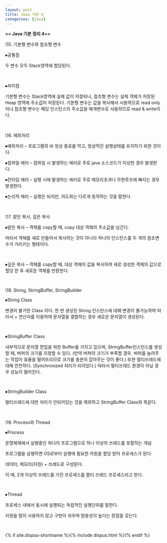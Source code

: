 ```yaml
---
layout: post
title: Java 기본 4
categories: [java]
---
```


**== Java 기본 정리 4==**<br>

\15. 기본형 변수와 참조형 변수

⦁공통점

두 변수 모두 Stack영역에 할당된다.

​     

⦁차이점

기본형 변수는 Stack영역에 실제 값이 저장되나, 참조형 변수는 실제 객체가 저장된 Heap 영역에 주소값이 저장된다. 기본형 변수는 값을 복사해서 사용하므로 read only이나 참조형 변수는 해당 인스턴스의 주소값을 매개변수로 사용하므로 read & write이다.

​     

\16. 예외처리

⦁예외처리 – 프로그램의 비 정상 종료를 막고, 정상적인 실행상태를 유지하기 위한 것이다.

⦁컴파일 에러 – 컴파일 시 발생하는 에러로 주로 java 소스코드가 이상한 경우 발생한다.

⦁런타임 에러 – 실행 시에 발생하는 에러로 주로 메모리초과나 무한루프에 빠지는 경우 발생한다.

⦁논리적 에러 – 실행은 되지만, 의도와는 다르게 동작하는 것을 말한다.

​     

\17. 얕은 복사, 깊은 복사

⦁얕은 복사 – 객체를 copy할 때, copy 대상 객체의 주소값을 넘긴다.

따라서 객체를 새로 만들어서 복사하는 것이 아니라 하나의 인스턴스를 두 개의 참조변수가 가리키는 형태이다.

​     

⦁깊은 복사 – 객체를 copy할 때, 대상 객체의 값을 복사하여 새로 생성한 객체의 값으로 할당 한 후 새로운 객체를 반환한다.

​     

\18. String, StringBuffer, StringBuilder

⦁String Class

변경이 불가한 Class 이다. 한 번 생성된 String 인스턴스에 대해 변경이 불가능하며 따라서 + 연산자를 이용하여 문자열을 결합하는 경우 새로운 문자열이 생성된다.

​     

⦁StringBuffer Class

내부적으로 문자열 편집을 위한 Buffer를 가지고 있으며, StringBuffer인스턴스를 생성할 때, 버퍼의 크기를 지정할 수 있다. (만약 버퍼의 크기가 부족할 경우, 버퍼를 늘려주는 작업이 효율을 떨어뜨리므로 크기를 충분히 잡아주는 것이 좋다.) 또한 멀티쓰레드에 대해 안전하다. (Synchronized 처리가 되어있다.) 따라서 멀티쓰레드 환경이 아닐 경우 성능이 떨어진다.

​     

⦁StringBuilder Class

멀티쓰레드에 대한 처리가 안되어있는 것을 제외하고 StringBuffer Class와 똑같다.

​     

\19. Process와 Thread

⦁Process

운영체제에서 실행중인 하나의 프로그램으로 하나 이상의 쓰레드를 포함하는 개념

프로그램을 실행하면 OS로부터 실행에 필요한 자원을 할당 받아 프로세스가 된다.

데이터, 메모리(자원) + 쓰레드로 구성된다.

이 때, 2개 이상의 쓰레드를 가진 프로세스를 멀티 쓰레드 프로세스라고 한다.

​     

⦁Thread

프로세스 내에서 동시에 실행되는 독립적인 실행단위를 말한다.

자원을 많이 사용하지 않고 구현이 쉬우며 범용성이 높다는 장점을 갖는다.

​     

{% if site.dispus-shortname %}{% include dispus.html %}{% endif %}